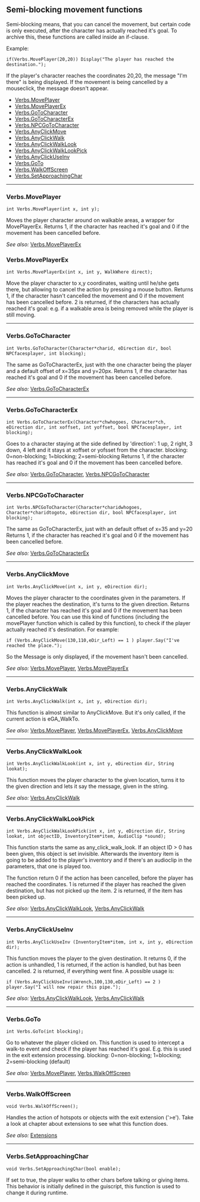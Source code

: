## Semi-blocking movement functions

Semi-blocking means, that you can cancel the movement, but certain code is only executed, after the character has actually reached it's goal.
To archive this, these functions are called inside an if-clause.

Example:

```
if(Verbs.MovePlayer(20,20)) Display("The player has reached the destination.");
```

If the player's character reaches the coordinates 20,20, the message "I'm there" is being displayed.
If the movement is being cancelled by a mouseclick, the message doesn't appear.

- [Verbs.MovePlayer](Tumbleweed_movement#verbsmoveplayer)
- [Verbs.MovePlayerEx](Tumbleweed_movement#verbsmoveplayerex)
- [Verbs.GoToCharacter](Tumbleweed_movement#verbsgotocharacter)
- [Verbs.GoToCharacterEx](Tumbleweed_movement#verbsgotocharacterex)
- [Verbs.NPCGoToCharacter](Tumbleweed_movement#verbsnpcgotocharacter)
- [Verbs.AnyClickMove](Tumbleweed_movement#verbsanyclickmove)
- [Verbs.AnyClickWalk](Tumbleweed_movement#verbsanyclickwalk)
- [Verbs.AnyClickWalkLook](Tumbleweed_movement#verbsanyclickwalklook)
- [Verbs.AnyClickWalkLookPick](Tumbleweed_movement#verbsanyclickwalklookpick)
- [Verbs.AnyClickUseInv](Tumbleweed_movement#verbsanyclickuseinv)
- [Verbs.GoTo](Tumbleweed_movement#verbsgoto)
- [Verbs.WalkOffScreen](Tumbleweed_movement#verbswalkoffscreen)
- [Verbs.SetApproachingChar](Tumbleweed_movement#verbssetapproachingchar)

---

### Verbs.MovePlayer

```
int Verbs.MovePlayer(int x, int y);
```

Moves the player character around on walkable areas, a wrapper for MovePlayerEx.
Returns 1, if the character has reached it's goal and 0 if the movement has been cancelled before.

*See also:*
[Verbs.MovePlayerEx](Tumbleweed_movement#verbsmoveplayerex)

### Verbs.MovePlayerEx

```
int Verbs.MovePlayerEx(int x, int y, WalkWhere direct);
```

Move the player character to x,y coordinates, waiting until he/she gets there, but allowing to cancel the action by pressing a mouse button.
Returns 1, if the character hasn't cancelled the movement and 0 if the movement has been cancelled before.
2 is returned, if the characters has actually reached it's goal: e.g. if a walkable area is being removed while the player is still moving.

---

### Verbs.GoToCharacter

```
int Verbs.GoToCharacter(Character*charid, eDirection dir, bool NPCfacesplayer, int blocking);
```

The same as GoToCharacterEx, just with the one character being the player and a default offset of x=35px and y=20px.
Returns 1, if the character has reached it's goal and 0 if the movement has been cancelled before.

*See also:*
[Verbs.GoToCharacterEx](Tumbleweed_movement#verbsgotocharacterex)

---

### Verbs.GoToCharacterEx

```
int Verbs.GoToCharacterEx(Character*chwhogoes, Character*ch, eDirection dir, int xoffset, int yoffset, bool NPCfacesplayer, int blocking);
```

Goes to a character staying at the side defined by 'direction': 1 up, 2 right, 3 down, 4 left and it stays at xoffset or yofsset from the character.
blocking: 0=non-blocking; 1=blocking; 2=semi-blocking
Returns 1, if the character has reached it's goal and 0 if the movement has been cancelled before.

*See also:*
[Verbs.GoToCharacter](Tumbleweed_movement#verbsgotocharacter),
[Verbs.NPCGoToCharacter](Tumbleweed_movement#verbsnpcgotocharacter)

---

### Verbs.NPCGoToCharacter

```
int Verbs.NPCGoToCharacter(Character*charidwhogoes, Character*charidtogoto, eDirection dir, bool NPCfacesplayer, int blocking);
```

The same as GoToCharacterEx, just with an default offset of x=35 and y=20
Returns 1, if the character has reached it's goal and 0 if the movement has been cancelled before.

*See also:*
[Verbs.GoToCharacterEx](Tumbleweed_movement#verbsgotocharacterex)

---

### Verbs.AnyClickMove

```
int Verbs.AnyClickMove(int x, int y, eDirection dir);
```

Moves the player character to the coordinates given in the parameters. If the player reaches the destination, it's turns to the given direction.
Returns 1, if the character has reached it's goal and 0 if the movement has been cancelled before.
You can use this kind of functions (including the movePlayer function which is called by this function),
to check if the player actually reached it's destination. For example:

```
if (Verbs.AnyClickMove(130,110,eDir_Left) == 1 ) player.Say("I've reached the place.");
```

So the Message is only displayed, if the movement hasn't been cancelled.

*See also:*
[Verbs.MovePlayer](Tumbleweed_movement#verbsmoveplayer),
[Verbs.MovePlayerEx](Tumbleweed_movement#verbsmoveplayerex)

---

### Verbs.AnyClickWalk

```
int Verbs.AnyClickWalk(int x, int y, eDirection dir);
```

This function is almost similar to AnyClickMove. But it's only called, if the current action is eGA_WalkTo.

*See also:*
[Verbs.MovePlayer](Tumbleweed_movement#verbsmoveplayer),
[Verbs.MovePlayerEx](Tumbleweed_movement#verbsmoveplayerex),
[Verbs.AnyClickMove](Tumbleweed_movement#verbsanyclickmove)

---

### Verbs.AnyClickWalkLook

```
int Verbs.AnyClickWalkLook(int x, int y, eDirection dir, String lookat);
```

This function moves the player character to the given location, turns it to the given direction and lets it say the message, given in the string.

*See also:*
[Verbs.AnyClickWalk](Tumbleweed_movement#verbsanyclickwalk)

---

### Verbs.AnyClickWalkLookPick

```
int Verbs.AnyClickWalkLookPick(int x, int y, eDirection dir, String lookat, int objectID, InventoryItem*item, AudioClip *sound);
```

This function starts the same as any_click_walk_look. If an object ID > 0 has been given, this object is set invisible. Afterwards the inventory item is going to be added to the player's inventory and if there's an audioclip in the parameters, that one is played too.

The function return 0 if the action has been cancelled, before the player has reached the coordinates. 1 is returned if the player has reached the given destination, but has not picked up the item. 2 is returned, if the item has been picked up.

*See also:*
[Verbs.AnyClickWalkLook](Tumbleweed_movement#verbsanyclickwalklook),
[Verbs.AnyClickWalk](Tumbleweed_movement#verbsanyclickwalk)

---

### Verbs.AnyClickUseInv

```
int Verbs.AnyClickUseInv (InventoryItem*item, int x, int y, eDirection dir);
```

This function moves the player to the given destination. It returns 0, if the action is unhandled, 1 is returned,
if the action is handled, but has been cancelled. 2 is returned, if everything went fine. A possible usage is:

```
if (Verbs.AnyClickUseInv(iWrench,100,130,eDir_Left) == 2 ) player.Say("I will now repair this pipe.");
```

*See also:*
[Verbs.AnyClickWalkLook](Tumbleweed_movement#verbsanyclickwalklook),
[Verbs.AnyClickWalk](Tumbleweed_movement#verbsanyclickwalk)

---

### Verbs.GoTo

```
int Verbs.GoTo(int blocking);
```

Go to whatever the player clicked on. This function is used to intercept a walk-to event and check if the player has reached it's goal.
E.g. this is used in the exit extension processing.
blocking: 0=non-blocking; 1=blocking; 2=semi-blocking (default)

*See also:*
[Verbs.MovePlayer](Tumbleweed_movement#verbsmoveplayer),
[Verbs.WalkOffScreen](Tumbleweed_movement#verbswalkoffscreen)

---

### Verbs.WalkOffScreen

```
void Verbs.WalkOffScreen();
```

Handles the action of hotspots or objects with the exit extension ('>e'). Take a look at chapter about extensions to see what this function does.

*See also:*
[Extensions](Tumbleweed_extensions#extensions)

---

### Verbs.SetApproachingChar

```
void Verbs.SetApproachingChar(bool enable);
```

If set to true, the player walks to other chars before talking or giving items. This behavior is initially defined in the guiscript, this function is used to change it during runtime.
